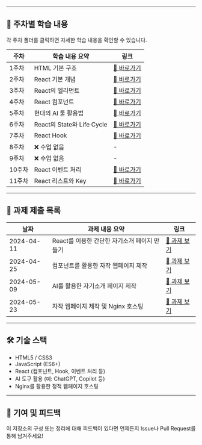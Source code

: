 
---

## 📅 주차별 학습 내용

각 주차 폴더를 클릭하면 자세한 학습 내용을 확인할 수 있습니다.

| 주차 | 학습 내용 요약 | 링크 |
|------|------------------------|------|
| 1주차 | HTML 기본 구조 | [📂 바로가기](./1주차) |
| 2주차 | React 기본 개념 | [📂 바로가기](./2주차) |
| 3주차 | React의 엘리먼트 | [📂 바로가기](./3주차) |
| 4주차 | React 컴포넌트 | [📂 바로가기](./4주차) |
| 5주차 | 현대의 AI 툴 활용법 | [📂 바로가기](./5주차) |
| 6주차 | React의 State와 Life Cycle | [📂 바로가기](./6주차) |
| 7주차 | React Hook | [📂 바로가기](./7주차) |
| 8주차 | ❌ 수업 없음 | - |
| 9주차 | ❌ 수업 없음 | - |
| 10주차 | React 이벤트 처리 | [📂 바로가기](./10주차) |
| 11주차 | React 리스트와 Key | [📂 바로가기](./11주차) |

---

## 📝 과제 제출 목록

| 날짜 | 과제 내용 요약 | 링크 |
|------|------------------------------|------|
| 2024-04-11 | React를 이용한 간단한 자기소개 페이지 만들기 | [🔗 과제 보기](./과제/2024-04-11) |
| 2024-04-25 | 컴포넌트를 활용한 자작 웹페이지 제작 | [🔗 과제 보기](./과제/2024-04-25) |
| 2024-05-09 | AI를 활용한 자기소개 페이지 제작 | [🔗 과제 보기](./과제/2024-05-09) |
| 2024-05-23 | 자작 웹페이지 제작 및 Nginx 호스팅 | [🔗 과제 보기](./과제/2024-05-23) |

---

## 🛠 기술 스택

- HTML5 / CSS3
- JavaScript (ES6+)
- React (컴포넌트, Hook, 이벤트 처리 등)
- AI 도구 활용 (예: ChatGPT, Copilot 등)
- Nginx를 활용한 정적 웹페이지 호스팅

---

## 🤝 기여 및 피드백

이 저장소의 구성 또는 정리에 대해 피드백이 있다면 언제든지 Issue나 Pull Request를 통해 남겨주세요!